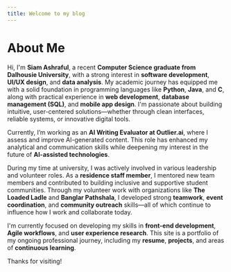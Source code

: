 ```yaml
---
title: Welcome to my blog
---
```


# About Me

Hi, I'm **Siam Ashraful**, a recent **Computer Science graduate from Dalhousie University**, with a strong interest in **software development**, **UI/UX design**, and **data analysis**. My academic journey has equipped me with a solid foundation in programming languages like **Python**, **Java**, and **C**, along with practical experience in **web development**, **database management (SQL)**, and **mobile app design**. I'm passionate about building intuitive, user-centered solutions—whether through clean interfaces, reliable systems, or innovative digital tools.

Currently, I’m working as an **AI Writing Evaluator at Outlier.ai**, where I assess and improve AI-generated content. This role has enhanced my analytical and communication skills while deepening my interest in the future of **AI-assisted technologies**.

During my time at university, I was actively involved in various leadership and volunteer roles. As a **residence staff member**, I mentored new team members and contributed to building inclusive and supportive student communities. Through my volunteer work with organizations like **The Loaded Ladle** and **Banglar Pathshala**, I developed strong **teamwork**, **event coordination**, and **community outreach** skills—all of which continue to influence how I work and collaborate today.

I'm currently focused on developing my skills in **front-end development**, **Agile workflows**, and **user experience research**. This site is a portfolio of my ongoing professional journey, including my **resume**, **projects**, and areas of **continuous learning**.

Thanks for visiting!

